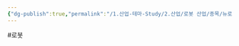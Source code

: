 ```yaml
---
{"dg-publish":true,"permalink":"/1.산업-테마-Study/2.산업/로봇 산업/종목/뉴로메카/","created":"2024-11-20T21:02:28.066+09:00","updated":"2025-06-03T20:07:20.199+09:00"}
---
```


#로봇